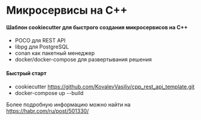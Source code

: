 # Микросервисы на C++
#### Шаблон cookiecutter для быстрого создания микросервисов на С++
- POCO для REST API
- libpg для PostgreSQL
- conan как пакетный менеджер
- docker/docker-compose для развертывания решения
#### Быстрый старт
- cookiecutter https://github.com/KovalevVasiliy/cpp_rest_api_template.git
- docker-compose up --build

Более подробную информацию можно найти на https://habr.com/ru/post/501330/
